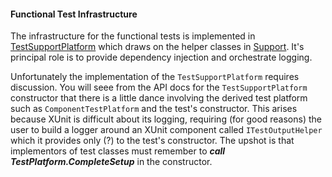 #### Functional Test Infrastructure
The infrastructure for the functional tests is implemented in [TestSupportPlatform](Common/TestSupportPlatform.cs) which
draws on the helper classes in [Support](../Support).  It's principal role is to provide dependency injection and
orchestrate logging.

Unfortunately the implementation of the `TestSupportPlatform` requires discussion. You will seee from the API docs for
the `TestSupportPlatform` constructor that there is a little dance involving the derived test platform such as
`ComponentTestPlatform` and the test's constructor.  This arises because XUnit is difficult about its logging, requiring
(for good reasons) the user to build a logger around an XUnit component called `ITestOutputHelper` which it provides
only (?) to the test's constructor.  The upshot is that implementors of test classes must remember to **_call TestPlatform.CompleteSetup_**
in the constructor.



